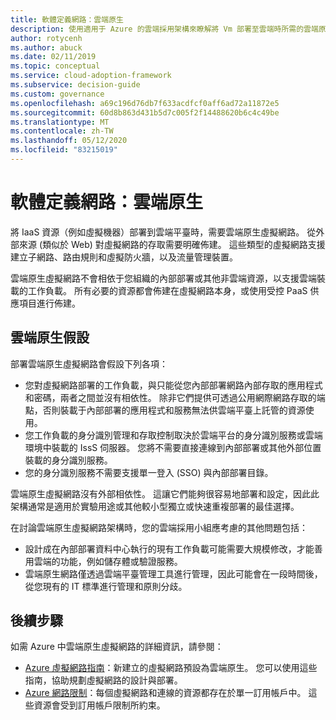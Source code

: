 ```yaml
---
title: 軟體定義網路：雲端原生
description: 使用適用于 Azure 的雲端採用架構來瞭解將 Vm 部署至雲端時所需的雲端原生虛擬網路。
author: rotycenh
ms.author: abuck
ms.date: 02/11/2019
ms.topic: conceptual
ms.service: cloud-adoption-framework
ms.subservice: decision-guide
ms.custom: governance
ms.openlocfilehash: a69c196d76db7f633acdfcf0aff6ad72a11872e5
ms.sourcegitcommit: 60d8b863d431b5d7c005f2f14488620b6c4c49be
ms.translationtype: MT
ms.contentlocale: zh-TW
ms.lasthandoff: 05/12/2020
ms.locfileid: "83215019"
---
```

# <a name="software-defined-networking-cloud-native"></a>軟體定義網路：雲端原生

將 IaaS 資源（例如虛擬機器）部署到雲端平臺時，需要雲端原生虛擬網路。 從外部來源 (類似於 Web) 對虛擬網路的存取需要明確佈建。 這些類型的虛擬網路支援建立子網路、路由規則和虛擬防火牆，以及流量管理裝置。

雲端原生虛擬網路不會相依于您組織的內部部署或其他非雲端資源，以支援雲端裝載的工作負載。 所有必要的資源都會佈建在虛擬網路本身，或使用受控 PaaS 供應項目進行佈建。

## <a name="cloud-native-assumptions"></a>雲端原生假設

部署雲端原生虛擬網路會假設下列各項：

- 您對虛擬網路部署的工作負載，與只能從您內部部署網路內部存取的應用程式和密碼，兩者之間並沒有相依性。 除非它們提供可透過公用網際網路存取的端點，否則裝載于內部部署的應用程式和服務無法供雲端平臺上託管的資源使用。
- 您工作負載的身分識別管理和存取控制取決於雲端平台的身分識別服務或雲端環境中裝載的 IssS 伺服器。 您將不需要直接連線到內部部署或其他外部位置裝載的身分識別服務。
- 您的身分識別服務不需要支援單一登入 (SSO) 與內部部署目錄。

雲端原生虛擬網路沒有外部相依性。 這讓它們能夠很容易地部署和設定，因此此架構通常是適用於實驗用途或其他較小型獨立或快速重複部署的最佳選擇。

在討論雲端原生虛擬網路架構時，您的雲端採用小組應考慮的其他問題包括：

- 設計成在內部部署資料中心執行的現有工作負載可能需要大規模修改，才能善用雲端的功能，例如儲存體或驗證服務。
- 雲端原生網路僅透過雲端平臺管理工具進行管理，因此可能會在一段時間後，從您現有的 IT 標準進行管理和原則分歧。

## <a name="next-steps"></a>後續步驟

如需 Azure 中雲端原生虛擬網路的詳細資訊，請參閱：

- [Azure 虛擬網路指南](https://docs.microsoft.com/azure/virtual-network/virtual-network-vnet-plan-design-arm)：新建立的虛擬網路預設為雲端原生。 您可以使用這些指南，協助規劃虛擬網路的設計與部署。
- [Azure 網路限制](https://docs.microsoft.com/azure/azure-resource-manager/management/azure-subscription-service-limits#networking-limits)：每個虛擬網路和連線的資源都存在於單一訂用帳戶中。 這些資源會受到訂用帳戶限制所約束。
